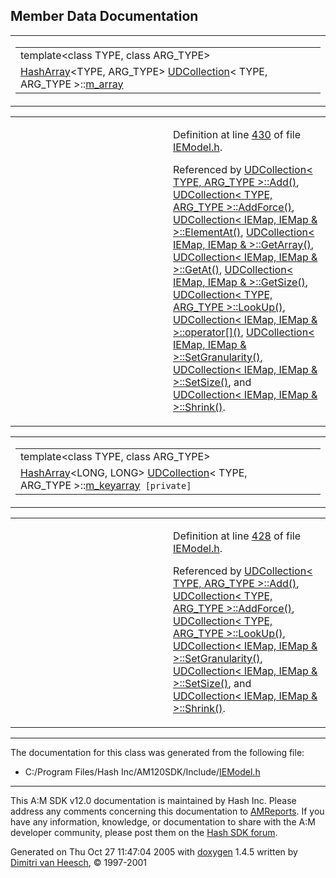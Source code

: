 ## Member Data Documentation

<span id="745f7ddee32c302c3110f18ca7a4b180" class="anchor"></span>

<table class="mdTable" data-cellpadding="2" data-cellspacing="0">
<colgroup>
<col style="width: 100%" />
</colgroup>
<tbody>
<tr>
<td class="mdRow"><table data-cellpadding="0" data-cellspacing="0" data-border="0">
<tbody>
<tr>
<td colspan="4" class="mdPrefix">template&lt;class TYPE, class ARG_TYPE&gt;</td>
</tr>
<tr>
<td class="md" data-nowrap="" data-valign="top"><a href="classHashArray.md" class="el">HashArray</a>&lt;TYPE, ARG_TYPE&gt; <a href="classUDCollection.md" class="el">UDCollection</a>&lt; TYPE, ARG_TYPE &gt;::<a href="classUDCollection.md#745f7ddee32c302c3110f18ca7a4b180" class="el">m_array</a></td>
<td></td>
<td></td>
<td></td>
</tr>
</tbody>
</table></td>
</tr>
</tbody>
</table>

<table data-cellspacing="5" data-cellpadding="0" data-border="0">
<colgroup>
<col style="width: 50%" />
<col style="width: 50%" />
</colgroup>
<tbody>
<tr>
<td> </td>
<td><p>Definition at line <a href="IEModel_8h-source.md#l00430" class="el">430</a> of file <a href="IEModel_8h-source.md" class="el">IEModel.h</a>.</p>
<p>Referenced by <a href="IEModel_8h-source.md#l00455" class="el">UDCollection&lt; TYPE, ARG_TYPE &gt;::Add()</a>, <a href="IEModel_8h-source.md#l00474" class="el">UDCollection&lt; TYPE, ARG_TYPE &gt;::AddForce()</a>, <a href="IEModel_8h-source.md#l00437" class="el">UDCollection&lt; IEMap, IEMap &amp; &gt;::ElementAt()</a>, <a href="IEModel_8h-source.md#l00435" class="el">UDCollection&lt; IEMap, IEMap &amp; &gt;::GetArray()</a>, <a href="IEModel_8h-source.md#l00436" class="el">UDCollection&lt; IEMap, IEMap &amp; &gt;::GetAt()</a>, <a href="IEModel_8h-source.md#l00438" class="el">UDCollection&lt; IEMap, IEMap &amp; &gt;::GetSize()</a>, <a href="IEModel_8h-source.md#l00481" class="el">UDCollection&lt; TYPE, ARG_TYPE &gt;::LookUp()</a>, <a href="IEModel_8h-source.md#l00440" class="el">UDCollection&lt; IEMap, IEMap &amp; &gt;::operator[]()</a>, <a href="IEModel_8h-source.md#l00443" class="el">UDCollection&lt; IEMap, IEMap &amp; &gt;::SetGranularity()</a>, <a href="IEModel_8h-source.md#l00439" class="el">UDCollection&lt; IEMap, IEMap &amp; &gt;::SetSize()</a>, and <a href="IEModel_8h-source.md#l00448" class="el">UDCollection&lt; IEMap, IEMap &amp; &gt;::Shrink()</a>.</p></td>
</tr>
</tbody>
</table>

<span id="d716da2cf3aef3fd260193ac6f316ae1" class="anchor"></span>

<table class="mdTable" data-cellpadding="2" data-cellspacing="0">
<colgroup>
<col style="width: 100%" />
</colgroup>
<tbody>
<tr>
<td class="mdRow"><table data-cellpadding="0" data-cellspacing="0" data-border="0">
<tbody>
<tr>
<td colspan="4" class="mdPrefix">template&lt;class TYPE, class ARG_TYPE&gt;</td>
</tr>
<tr>
<td class="md" data-nowrap="" data-valign="top"><a href="classHashArray.md" class="el">HashArray</a>&lt;LONG, LONG&gt; <a href="classUDCollection.md" class="el">UDCollection</a>&lt; TYPE, ARG_TYPE &gt;::<a href="classUDCollection.md#d716da2cf3aef3fd260193ac6f316ae1" class="el">m_keyarray</a><code> [private]</code></td>
<td></td>
<td></td>
<td></td>
</tr>
</tbody>
</table></td>
</tr>
</tbody>
</table>

<table data-cellspacing="5" data-cellpadding="0" data-border="0">
<colgroup>
<col style="width: 50%" />
<col style="width: 50%" />
</colgroup>
<tbody>
<tr>
<td> </td>
<td><p>Definition at line <a href="IEModel_8h-source.md#l00428" class="el">428</a> of file <a href="IEModel_8h-source.md" class="el">IEModel.h</a>.</p>
<p>Referenced by <a href="IEModel_8h-source.md#l00455" class="el">UDCollection&lt; TYPE, ARG_TYPE &gt;::Add()</a>, <a href="IEModel_8h-source.md#l00474" class="el">UDCollection&lt; TYPE, ARG_TYPE &gt;::AddForce()</a>, <a href="IEModel_8h-source.md#l00481" class="el">UDCollection&lt; TYPE, ARG_TYPE &gt;::LookUp()</a>, <a href="IEModel_8h-source.md#l00443" class="el">UDCollection&lt; IEMap, IEMap &amp; &gt;::SetGranularity()</a>, <a href="IEModel_8h-source.md#l00439" class="el">UDCollection&lt; IEMap, IEMap &amp; &gt;::SetSize()</a>, and <a href="IEModel_8h-source.md#l00448" class="el">UDCollection&lt; IEMap, IEMap &amp; &gt;::Shrink()</a>.</p></td>
</tr>
</tbody>
</table>

------------------------------------------------------------------------

The documentation for this class was generated from the following file:

- C:/Program Files/Hash Inc/AM120SDK/Include/<a href="IEModel_8h-source.md" class="el">IEModel.h</a>

------------------------------------------------------------------------

<span class="small">This A:M SDK v12.0 documentation is maintained by Hash Inc. Please address any comments concerning this documentation to [AMReports](http://www.hash.com/reports). If you have any information, knowledge, or documentation to share with the A:M developer community, please post them on the [Hash SDK forum](http://www.hash.com/forums/index.php?showforum=11).</span>

Generated on Thu Oct 27 11:47:04 2005 with [<span class="image placeholder" original-image-src="doxygen.png" original-image-title="" height="45" width="100" align="middle" border="0">doxygen</span>](http://www.doxygen.org/index.html) 1.4.5 written by [Dimitri van Heesch](mailto:dimitri@stack.nl), © 1997-2001
